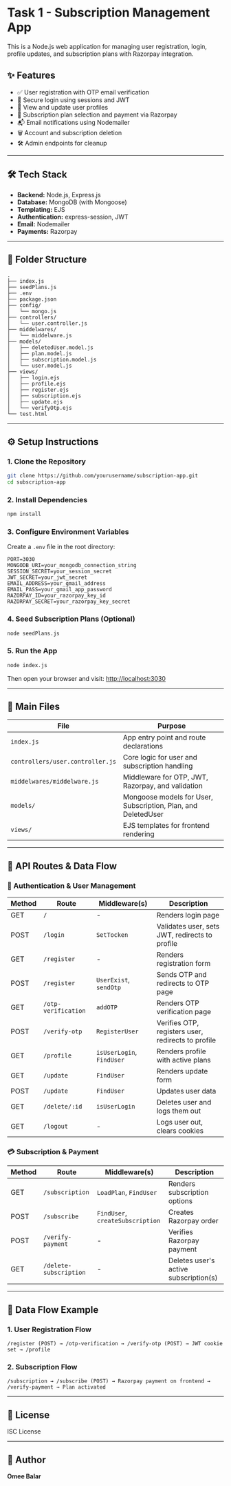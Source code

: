 # Task 1 - Subscription Management App

This is a Node.js web application for managing user registration, login, profile updates, and subscription plans with Razorpay integration.

## ✨ Features

- ✅ User registration with OTP email verification
- 🔐 Secure login using sessions and JWT
- 🧾 View and update user profiles
- 📅 Subscription plan selection and payment via Razorpay
- 📬 Email notifications using Nodemailer
- 🗑️ Account and subscription deletion
- 🛠 Admin endpoints for cleanup

---

## 🛠️ Tech Stack

- **Backend:** Node.js, Express.js
- **Database:** MongoDB (with Mongoose)
- **Templating:** EJS
- **Authentication:** express-session, JWT
- **Email:** Nodemailer
- **Payments:** Razorpay

---

## 📁 Folder Structure

```
.
├── index.js
├── seedPlans.js
├── .env
├── package.json
├── config/
│   └── mongo.js
├── controllers/
│   └── user.controller.js
├── middelwares/
│   └── middelware.js
├── models/
│   ├── deletedUser.model.js
│   ├── plan.model.js
│   ├── subscription.model.js
│   └── user.model.js
├── views/
│   ├── login.ejs
│   ├── profile.ejs
│   ├── register.ejs
│   ├── subscription.ejs
│   ├── update.ejs
│   └── verifyOtp.ejs
└── test.html
```

---

## ⚙️ Setup Instructions

### 1. Clone the Repository
```bash
git clone https://github.com/yourusername/subscription-app.git
cd subscription-app
```

### 2. Install Dependencies
```bash
npm install
```

### 3. Configure Environment Variables

Create a `.env` file in the root directory:

```
PORT=3030
MONGODB_URI=your_mongodb_connection_string
SESSION_SECRET=your_session_secret
JWT_SECRET=your_jwt_secret
EMAIL_ADDRESS=your_gmail_address
EMAIL_PASS=your_gmail_app_password
RAZORPAY_ID=your_razorpay_key_id
RAZORPAY_SECRET=your_razorpay_key_secret
```

### 4. Seed Subscription Plans (Optional)
```bash
node seedPlans.js
```

### 5. Run the App
```bash
node index.js
```

Then open your browser and visit: [http://localhost:3030](http://localhost:3030)

---

## 📌 Main Files

| File | Purpose |
|------|---------|
| `index.js` | App entry point and route declarations |
| `controllers/user.controller.js` | Core logic for user and subscription handling |
| `middelwares/middelware.js` | Middleware for OTP, JWT, Razorpay, and validation |
| `models/` | Mongoose models for User, Subscription, Plan, and DeletedUser |
| `views/` | EJS templates for frontend rendering |

---

## 🔁 API Routes & Data Flow

### 🔐 Authentication & User Management

| Method | Route               | Middleware(s)                   | Description |
|--------|---------------------|----------------------------------|-------------|
| GET    | `/`                 | -                                | Renders login page |
| POST   | `/login`            | `SetTocken`                      | Validates user, sets JWT, redirects to profile |
| GET    | `/register`         | -                                | Renders registration form |
| POST   | `/register`         | `UserExist`, `sendOtp`           | Sends OTP and redirects to OTP page |
| GET    | `/otp-verification` | `addOTP`                         | Renders OTP verification page |
| POST   | `/verify-otp`       | `RegisterUser`                   | Verifies OTP, registers user, redirects to profile |
| GET    | `/profile`          | `isUserLogin`, `FindUser`        | Renders profile with active plans |
| GET    | `/update`           | `FindUser`                       | Renders update form |
| POST   | `/update`           | `FindUser`                       | Updates user data |
| GET    | `/delete/:id`       | `isUserLogin`                    | Deletes user and logs them out |
| GET    | `/logout`           | -                                | Logs user out, clears cookies |

### 💳 Subscription & Payment

| Method | Route                  | Middleware(s)                  | Description |
|--------|------------------------|--------------------------------|-------------|
| GET    | `/subscription`        | `LoadPlan`, `FindUser`         | Renders subscription options |
| POST   | `/subscribe`           | `FindUser`, `createSubscription`| Creates Razorpay order |
| POST   | `/verify-payment`      | -                              | Verifies Razorpay payment |
| GET    | `/delete-subscription` | -                              | Deletes user's active subscription(s) |

---

## 🔄 Data Flow Example

### 1. **User Registration Flow**
```
/register (POST) → /otp-verification → /verify-otp (POST) → JWT cookie set → /profile
```

### 2. **Subscription Flow**
```
/subscription → /subscribe (POST) → Razorpay payment on frontend → /verify-payment → Plan activated
```

---

## 📝 License

ISC License

---

## 👤 Author

**Omee Balar**
